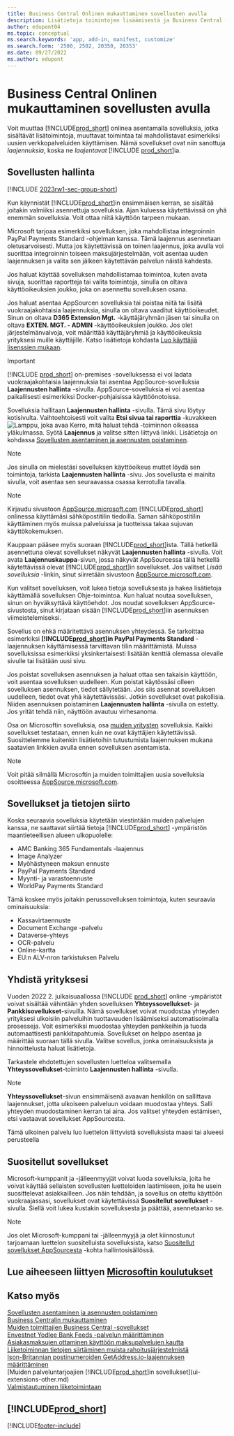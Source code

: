 ```yaml
---
title: Business Central Onlinen mukauttaminen sovellusten avulla
description: Lisätietoja toimintojen lisäämisestä ja Business Central -sovelluksen mukauttamisesta sovellusten asentamisen avulla on tässä artikkelissa.
author: edupont04
ms.topic: conceptual
ms.search.keywords: 'app, add-in, manifest, customize'
ms.search.form: '2500, 2502, 20350, 20353'
ms.date: 09/27/2022
ms.author: edupont
---
```

# Business Central Onlinen mukauttaminen sovellusten avulla

Voit muuttaa [!INCLUDE[prod_short](includes/prod_short.md)] onlinea asentamalla sovelluksia, jotka sisältävät lisätoimintoja, muuttavat toimintaa tai mahdollistavat esimerkiksi uusien verkkopalveluiden käyttämisen. Nämä sovellukset ovat niin sanottuja *laajennuksia*, koska ne *laajentavat* [!INCLUDE [prod_short](includes/prod_short.md)]ia.

## Sovellusten hallinta

[!INCLUDE [2023rw1-sec-group-short](includes/2023rw1-sec-group-short.md)]

Kun käynnistät [!INCLUDE[prod_short](includes/prod_short.md)]in ensimmäisen kerran, se sisältää joitakin valmiiksi asennettuja sovelluksia. Ajan kuluessa käytettävissä on yhä enemmän sovelluksia. Voit ottaa niitä käyttöön tarpeen mukaan.

Microsoft tarjoaa esimerkiksi sovelluksen, joka mahdollistaa integroinnin PayPal Payments Standard -ohjelman kanssa. Tämä laajennus asennetaan oletusarvoisesti. Mutta jos käytettävissä on toinen laajennus, joka avulla voi suorittaa integroinnin toiseen maksujärjestelmään, voit asentaa uuden laajennuksen ja valita sen jälkeen käytettävän palvelun näistä kahdesta.  

Jos haluat käyttää sovelluksen mahdollistamaa toimintoa, kuten avata sivuja, suorittaa raportteja tai valita toimintoja, sinulla on oltava käyttöoikeuksien joukko, joka on asennettu sovelluksen osana.

Jos haluat asentaa AppSourcen sovelluksia tai poistaa niitä tai lisätä vuokraajakohtaisia laajennuksia, sinulla on oltava vaaditut käyttöoikeudet. Sinun on oltava **D365 Extension Mgt.** -käyttäjäryhmän jäsen tai sinulla on oltava **EXTEN. MGT. - ADMIN** -käyttöoikeuksien joukko. Jos olet järjestelmänvalvoja, voit määrittää käyttäjäryhmiä ja käyttöoikeuksia yrityksesi muille käyttäjille. Katso lisätietoja kohdasta [Luo käyttäjiä lisenssien mukaan](ui-how-users-permissions.md).  

> [!IMPORTANT]  
> [!INCLUDE [prod_short](includes/prod_short.md)] on-premises -sovelluksessa ei voi ladata vuokraajakohtaisia laajennuksia tai asentaa AppSource-sovelluksia **Laajennusten hallinta** -sivulla. AppSource-sovelluksia ei voi asentaa paikallisesti esimerkiksi Docker-pohjaisissa käyttöönotoissa.

Sovelluksia hallitaan **Laajennusten hallinta** -sivulla. Tämä sivu löytyy kotisivulta. Vaihtoehtoisesti voit valita **Etsi sivua tai raporttia** -kuvakkeen ![Lamppu, joka avaa Kerro, mitä haluat tehdä -toiminnon](media/ui-search/search_small.png "Kerro, mitä haluat tehdä") oikeassa yläkulmassa. Syötä **Laajennus** ja valitse sitten liittyvä linkki. Lisätietoja on kohdassa [Sovellusten asentaminen ja asennusten poistaminen](ui-extensions-install-uninstall.md).

> [!NOTE]  
> Jos sinulla on mielestäsi sovelluksen käyttöoikeus muttet löydä sen toimintoja, tarkista **Laajennusten hallinta** -sivu. Jos sovellusta ei mainita sivulla, voit asentaa sen seuraavassa osassa kerrotulla tavalla.  

> [!NOTE]  
> Kirjaudu sivustoon [AppSource.microsoft.com](https://appsource.microsoft.com/) [!INCLUDE[prod_short](includes/prod_short.md)] onlinessa käyttämäsi sähköpostitilin tiedoilla. Saman sähköpostitilin käyttäminen myös muissa palveluissa ja tuotteissa takaa sujuvan käyttökokemuksen.  

Kauppaan pääsee myös suoraan [!INCLUDE[prod_short](includes/prod_short.md)]ista. Tällä hetkellä asennettuna olevat sovellukset näkyvät **Laajennusten hallinta** -sivulla. Voit avata **Laajennuskauppa**-sivun, jossa näkyvät AppSourcessa tällä hetkellä käytettävissä olevat [!INCLUDE[prod_short](includes/prod_short.md)]in sovellukset. Jos valitset *Lisää sovelluksia* -linkin, sinut siirretään sivustoon [AppSource.microsoft.com](https://appsource.microsoft.com/marketplace/apps?product=dynamics-365%3Bdynamics-365-business-central&page=1).  

Kun valitset sovelluksen, voit lukea tietoja sovelluksesta ja hakea lisätietoja käyttämällä sovelluksen Ohje-toimintoa. Kun haluat noutaa sovelluksen, sinun on hyväksyttävä käyttöehdot. Jos noudat sovelluksen AppSource-sivustosta, sinut kirjataan sisään [!INCLUDE[prod_short](includes/prod_short.md)]iin asennuksen viimeistelemiseksi.  

Sovellus on ehkä määritettävä asennuksen yhteydessä. Se tarkoittaa esimerkiksi **[!INCLUDE[prod_short](includes/prod_short.md)]in PayPal Payments Standard** -laajennuksen käyttämisessä tarvittavan tilin määrittämistä.
Muissa sovelluksissa esimerkiksi yksinkertaisesti lisätään kenttiä olemassa olevalle sivulle tai lisätään uusi sivu.   

Jos poistat sovelluksen asennuksen ja haluat ottaa sen takaisin käyttöön, voit asentaa sovelluksen uudelleen. Kun poistat käytössäsi olleen sovelluksen asennuksen, tiedot säilytetään. Jos siis asennat sovelluksen uudelleen, tiedot ovat yhä käytettävissäsi. Jotkin sovellukset ovat pakollisia. Niiden asennuksen poistaminen **Laajennusten hallinta** -sivulla on estetty. Jos yrität tehdä niin, näyttöön avautuu virhesanoma.  

Osa on Microsoftin sovelluksia, osa [muiden yritysten](ui-extensions-other.md) sovelluksia. Kaikki sovellukset testataan, ennen kuin ne ovat käyttäjien käytettävissä. Suosittelemme kuitenkin lisätietoihin tutustumista laajennuksen mukana saatavien linkkien avulla ennen sovelluksen asentamista.  

> [!NOTE]  
> Voit pitää silmällä Microsoftin ja muiden toimittajien uusia sovelluksia osoitteessa [AppSource.microsoft.com](https://appsource.microsoft.com/marketplace/apps?product=dynamics-365%3Bdynamics-365-business-central&page=1).

## Sovellukset ja tietojen siirto

Koska seuraavia sovelluksia käytetään viestintään muiden palvelujen kanssa, ne saattavat siirtää tietoja [!INCLUDE[prod_short](includes/prod_short.md)] -ympäristön maantieteellisen alueen ulkopuolelle:

* AMC Banking 365 Fundamentals -laajennus
* Image Analyzer
* Myöhästyneen maksun ennuste
* PayPal Payments Standard
* Myynti- ja varastoennuste
* WorldPay Payments Standard

Tämä koskee myös joitakin perussovelluksen toimintoja, kuten seuraavia ominaisuuksia:

* Kassavirtaennuste
* Document Exchange -palvelu
* Dataverse-yhteys
* OCR-palvelu
* Online-kartta
* EU:n ALV-nron tarkistuksen Palvelu

## Yhdistä yrityksesi

Vuoden 2022 2. julkaisuaallossa [!INCLUDE [prod_short](includes/prod_short.md)] online -ympäristöt voivat sisältää vähintään yhden sovelluksen **Yhteyssovellukset**- ja **Pankkisovellukset**-sivuilla. Nämä sovellukset voivat muodostaa yhteyden yrityksesi ulkoisiin palveluihin tuottavuuden lisäämiseksi automatisoimalla prosesseja. Voit esimerkiksi muodostaa yhteyden pankkeihin ja tuoda automaattisesti pankkitapahtumia. Sovellukset on helppo asentaa ja määrittää suoraan tällä sivulla. Valitse sovellus, jonka ominaisuuksista ja hinnoittelusta haluat lisätietoja.  

Tarkastele ehdotettujen sovellusten luetteloa valitsemalla **Yhteyssovellukset**-toiminto **Laajennusten hallinta** -sivulla.  

> [!NOTE]
> **Yhteyssovellukset**-sivun ensimmäisenä avaavan henkilön on sallittava laajennukset, jotta ulkoiseen palveluun voidaan muodostaa yhteys. Salli yhteyden muodostaminen kerran tai aina. Jos valitset yhteyden estämisen, etsi vastaavat sovellukset AppSourcesta.

Tämä ulkoinen palvelu luo luettelon liittyvistä sovelluksista maasi tai alueesi perusteella

## Suositellut sovellukset

Microsoft-kumppanit ja -jälleenmyyjät voivat luoda sovelluksia, joita he voivat käyttää sellaisten sovellusten luetteloiden laatimiseen, joita he usein suosittelevat asiakkailleen. Jos näin tehdään, ja sovellus on otettu käyttöön vuokraajassasi, sovellukset ovat käytettävissä **Suositellut sovellukset** -sivulla. Siellä voit lukea kustakin sovelluksesta ja päättää, asennetaanko se.

> [!NOTE]
> Jos olet Microsoft-kumppani tai -jälleenmyyjä ja olet kiinnostunut tarjoamaan luettelon suositelluista sovelluksista, katso [Suositellut sovellukset AppSourcesta](/dynamics365/business-central/dev-itpro/administration/recommend-apps) -kohta hallintosisällössä.

## Lue aiheeseen liittyen [Microsoftin koulutukset](/training/modules/customize-dynamics-365-business-central/)

## Katso myös

[Sovellusten asentaminen ja asennusten poistaminen](ui-extensions-install-uninstall.md)  
[Business Centralin mukauttaminen](ui-customizing-overview.md)  
[Muiden toimittajien Business Central -sovellukset](ui-extensions-other.md)  
[Envestnet Yodlee Bank Feeds -palvelun määrittäminen](bank-how-setup-bank-statement-service.md)  
[Asiakasmaksujen ottaminen käyttöön maksupalvelujen kautta](sales-how-enable-payment-service-extensions.md)  
[Liiketoiminnan tietojen siirtäminen muista rahoitusjärjestelmistä](across-import-data-configuration-packages.md)  
[Ison-Britannian postinumeroiden GetAddress.io-laajennuksen määrittäminen](LocalFunctionality/UnitedKingdom/uk-setup-postal-code-service.md)  
[Muiden palveluntarjoajien [!INCLUDE[prod_short](includes/prod_short.md)]in sovellukset](ui-extensions-other.md)  
[Valmistautuminen liiketoimintaan](ui-get-ready-business.md)  

## [!INCLUDE[prod_short](includes/free_trial_md.md)]  


[!INCLUDE[footer-include](includes/footer-banner.md)]
